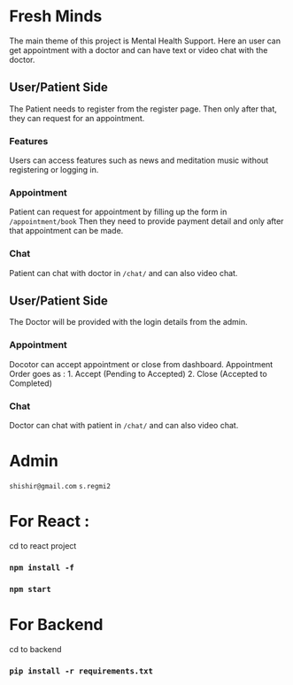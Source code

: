 # Fresh Minds

The main theme of this project is Mental Health Support. Here an user can get appointment with a doctor and can have text or video chat with the doctor.

## User/Patient Side

The Patient needs to register from the register page. Then only after that, they can request for an appointment.

### Features

Users can access features such as news and meditation music without registering or logging in.

### Appointment

Patient can request for appointment by filling up the form in 
`/appointment/book`
Then they need to provide payment detail and only after that appointment can be made.

### Chat

Patient can chat with doctor in
`/chat/`
and can also video chat.

## User/Patient Side

The Doctor will be provided with the login details from the admin.

### Appointment

Docotor can accept appointment or close from dashboard.
Appointment Order goes as :
    1. Accept (Pending to Accepted)
    2. Close (Accepted to Completed)

### Chat

Doctor can chat with patient in
`/chat/`
and can also video chat.

# Admin

`shishir@gmail.com`
`s.regmi2`


# For React :

cd to react project

### `npm install -f`
### `npm start`

# For Backend

cd to backend

### `pip install -r requirements.txt`